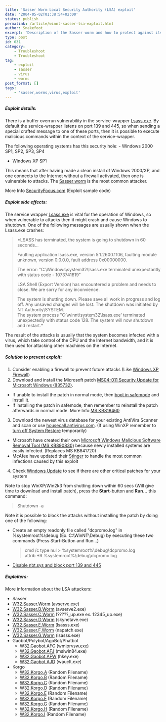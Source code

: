 ```yaml
---
title: 'Sasser Worm Local Security Authority (LSA) exploit'
date: '2004-05-02T01:38:54+02:00'
status: publish
permalink: /article/winnt-sasser-lsa-exploit.html
author: Snakefoot
excerpt: 'Description of the Sasser worm and how to protect against its SMB attacks.'
type: post
id: 631
category:
    - Troubleshoot
    - Troubleshoot
tag:
    - exploit
    - sasser
    - virus
    - worms
post_format: []
tags:
    - 'sasser,worms,virus,exploit'
---
```

##### Exploit details:

 There is a buffer overrun vulnerability in the service-wrapper [Lsass.exe](/article/winnt-services-wrapper.html). By default the service-wrapper listens on port 139 and 445, so when sending a special crafted message to one of these ports, then it is possible to execute malicious commands within the context of the service-wrapper.  
  
 The following operating systems has this security hole: - Windows 2000 SP1, SP2, SP3, SP4
- Windows XP SP1
 
 This means that after having made a clean install of Windows 2000/XP, and one connects to the Internet without a firewall activated, then one is vulnerable to attacks. The [Sasser worm](http://en.wikipedia.org/wiki/Sasser_worm) is the most common attacker.  
  
 More Info [SecurityFocus.com](http://www.securityfocus.com/bid/10108 "CVE-2003-0533") (Exploit sample code)
 
##### Exploit side effects:

 The service wrapper [Lsass.exe](/article/winnt-services-wrapper.html) is vital for the operation of Windows, so when vulnerable to attacks then it might crash and cause Windows to shutdown. One of the following messages are usually shown when the Lsass.exe crashes:
> *LSASS has terminated, the system is going to shutdown in 60 seconds...  
>   
>  Faulting application lsass.exe, version 5.1.2600.1106, faulting module unknown, version 0.0.0.0, fault address 0x00000000.  
>   
>  The error: "C:\\Windows\\system32\\lsass.exe terminated unexpectantly with status code - 1073741819"  
>   
>  LSA Shell (Export Version) has encountered a problem and needs to close. We are sorry for any inconvience.  
>   
>  The system is shutting down. Please save all work in progress and log off. Any unsaved changes will be lost. The shutdown was initiated by NT Authority\\SYSTEM.  
>  The system process "C:\\winnt\\system32\\lsass.exe' terminated unexpectedly with status code 128. The system will now shutdown and restart.*

 The result of the attacks is usually that the system becomes infected with a virus, which take control of the CPU and the Internet bandwidth, and it is then used for attacking other machines on the Internet.  
  
##### Solution to prevent exploit:

1. Consider enabling a firewall to prevent future attacks (Like [Windows XP Firewall](/article/winxp-firewall.html))
2. Download and install the Microsoft patch [MS04-011 Security Update for Microsoft Windows (835732)](http://www.microsoft.com/technet/security/bulletin/ms04-011.mspx). 
  - If unable to install the patch in normal mode, then [boot in safemode](http://support.microsoft.com/kb/315222 "A description of the Safe Mode Boot options in Windows XP [Q315222]") and install it.
  - If installing the patch in safemode, then remember to reinstall the patch afterwards in normal mode. More Info [MS KB818460](http://support.microsoft.com/kb/818460 "How to Install Service Packs and Hotfixes When Windows Is Running in Safe Mode [Q818460]")
3. Download the newest virus database for your existing AntiVira Scanner and scan or use [housecall.antivirus.com](http://housecall.antivirus.com/). (If using WinXP remember to [turn off System Restore](http://support.microsoft.com/kb/310405 "How to turn off and turn on System Restore in Windows XP [Q310405]") temporarily) 
  - Microsoft have created their own [Microsoft Windows Malicious Software Removal Tool (MS KB890830)](http://support.microsoft.com/kb/890830 "The Microsoft Windows Malicious Software Removal Tool helps remove specific, prevalent malicious software from computers that are running supported versions of Windows [Q890830]") because newly installed systems are easily infected. (Replaces MS KB841720)
  - McAfee have updated their [Stinger](http://vil.nai.com/vil/stinger/) to handle the most common infections caused by this exploit
4. Check [Windows Update](http://v4.windowsupdate.microsoft.com/) to see if there are other critical patches for your system
 
 Note to stop WinXP/Win2k3 from shutting down within 60 secs (Will give time to download and install patch), press the **Start**-button and **Run...** this command:
 > Shutdown -a

 Note it is possible to block the attacks without installing the patch by doing one of the following:
 - Create an empty readonly file called "dcpromo.log" in %systemroot%\\debug (Ex. C:\\WinNT\\Debug) by executing these two commands (Press Start-Button and Run...)
   > cmd /c type nul &gt; %systemroot%\\debug\\dcpromo.log  
   > attrib +R %systemroot%\\debug\\dcpromo.log
 - [Disable nbt.sys and block port 139 and 445](/article/winnt-smb-netbios.html)

##### Exploiters:

 More information about the LSA attackers:
  - Sasser 
  - [W32.Sasser.Worm](http://www.sarc.com/avcenter/venc/data/w32.sasser.worm.html) (avserve.exe)
  - [W32.Sasser.B.Worm](http://www.sarc.com/avcenter/venc/data/w32.sasser.b.worm.html) (avserve2.exe)
  - [W32.Sasser.C.Worm](http://www.sarc.com/avcenter/venc/data/w32.sasser.c.worm.html) (?????\_up.exe ex. 12345\_up.exe)
  - [W32.Sasser.D.Worm](http://www.sarc.com/avcenter/venc/data/w32.sasser.d.html) (skynetave.exe)
  - [W32.Sasser.E.Worm](http://www.sarc.com/avcenter/venc/data/w32.sasser.e.worm.html) (lsasss.exe)
  - [W32.Sasser.F.Worm](http://www.sarc.com/avcenter/venc/data/w32.sasser.f.worm.html) (napatch.exe)
  - [W32.Sasser.G.Worm](http://www.sarc.com/avcenter/venc/data/w32.sasser.g.worm.html) (lsasss.exe)
- Gaobot/Polybot/AgoBot/Phatbot 
  - [W32.Gaobot.AFC](http://www.sarc.com/avcenter/venc/data/w32.gaobot.afc.html) (wmiprvsw.exe)
  - [W32.Gaobot.AFJ](http://www.sarc.com/avcenter/venc/data/w32.gaobot.afj.html) (msiwin84.exe)
  - [W32.Gaobot.AFW](http://www.sarc.com/avcenter/venc/data/w32.gaobot.afw.html) (hkey.exe)
  - [W32.Gaobot.AJD](http://www.sarc.com/avcenter/venc/data/w32.gaobot.afw.html) (wauclt.exe)
- Korgo 
  - [W32.Korgo.A](http://www.sarc.com/avcenter/venc/data/w32.korgo.a.html) (Random Filename)
  - [W32.Korgo.B](http://www.sarc.com/avcenter/venc/data/w32.korgo.b.html) (Random Filename)
  - [W32.Korgo.C](http://www.sarc.com/avcenter/venc/data/w32.korgo.c.html) (Random Filename)
  - [W32.Korgo.D](http://www.sarc.com/avcenter/venc/data/w32.korgo.d.html) (Random Filename)
  - [W32.Korgo.E](http://www.sarc.com/avcenter/venc/data/w32.korgo.e.html) (Random Filename)
  - [W32.Korgo.F](http://www.sarc.com/avcenter/venc/data/w32.korgo.f.html) (Random Filename)
  - [W32.Korgo.G](http://www.sarc.com/avcenter/venc/data/w32.korgo.g.html) (Random Filename)
  - [W32.Korgo.H](http://www.sarc.com/avcenter/venc/data/w32.korgo.h.html) (Random Filename)
  - [W32.Korgo.I](http://www.sarc.com/avcenter/venc/data/w32.korgo.i.html) (Random Filename)